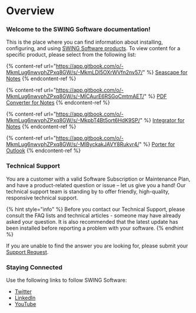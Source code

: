 # Overview

### Welcome to the SWING Software documentation!

This is the place where you can find information about installing, configuring, and using [SWING Software products](https://www.swingsoftware.com). To view content for a specific product, please select from the following list:

{% content-ref url="https://app.gitbook.com/o/-MkmLug6nwvphZPxq8GW/s/-MkmLDl5OXrWVfn2nv57/" %}
[Seascape for Notes](https://app.gitbook.com/o/-MkmLug6nwvphZPxq8GW/s/-MkmLDl5OXrWVfn2nv57/)
{% endcontent-ref %}

{% content-ref url="https://app.gitbook.com/o/-MkmLug6nwvphZPxq8GW/s/-MlCAurE6RSGoCmtmAET/" %}
[PDF Converter for Notes](https://app.gitbook.com/o/-MkmLug6nwvphZPxq8GW/s/-MlCAurE6RSGoCmtmAET/)
{% endcontent-ref %}

{% content-ref url="https://app.gitbook.com/o/-MkmLug6nwvphZPxq8GW/s/-MkpbT4Bt5ort6HdK9SP/" %}
[Integrator for Notes](https://app.gitbook.com/o/-MkmLug6nwvphZPxq8GW/s/-MkpbT4Bt5ort6HdK9SP/)
{% endcontent-ref %}

{% content-ref url="https://app.gitbook.com/o/-MkmLug6nwvphZPxq8GW/s/-MlByckakJAVY8Rukvr4/" %}
[Porter for Outlook](https://app.gitbook.com/o/-MkmLug6nwvphZPxq8GW/s/-MlByckakJAVY8Rukvr4/)
{% endcontent-ref %}



### Technical Support

You are a customer with a valid Software Subscription or Maintenance Plan, and have a product-related question or issue – let us give you a hand! Our technical support team is standing by to offer friendly, high-quality, responsive technical support.&#x20;

{% hint style="info" %}
Before you contact our Technical Support, please consult the FAQ lists and technical articles - someone may have already asked your question. It is also recommended that the latest update has been installed before reporting a problem with your software.
{% endhint %}

If you are unable to find the answer you are looking for, please submit your [Support Request](https://swingsoftware.freshdesk.com/support/tickets).

### Staying Connected <a href="#header-7" id="header-7"></a>

Use the following links to follow SWING Software:

* [Twitter](https://twitter.com/swingsoftware)
* [LinkedIn](https://www.linkedin.com/company/swing-software/)
* [YouTube](https://www.youtube.com/swingsoftware)
